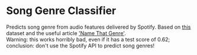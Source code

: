 # Song Genre Classifier
Predicts song genre from audio features delivered by Spotify. Based on [this](https://www.kaggle.com/grasslover/spotify-music-genre-list) dataset and the useful article ['Name That Genre'](https://towardsdatascience.com/music-genre-prediction-with-spotifys-audio-features-8a2c81f1a22e).<br>
Warning: this works horribly bad, even if it has a test score of 0.62; conclusion: don't use the Spotify API to predict song genres!

